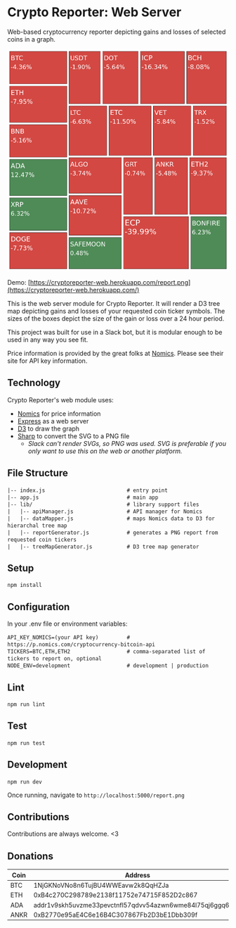 # Crypto Reporter: Web Server

Web-based cryptocurrency reporter depicting gains and losses of selected coins in a graph.

![Screenshot](./docs/report-sample.png)

Demo: [https://cryptoreporter-web.herokuapp.com/report.png](https://cryptoreporter-web.herokuapp.com/)

This is the web server module for Crypto Reporter. It will render a D3 tree map depicting gains and losses of your requested coin ticker symbols. The sizes of the boxes depict the size of the gain or loss over a 24 hour period.

This project was built for use in a Slack bot, but it is modular enough to be used in any way you see fit.

Price information is provided by the great folks at [Nomics](https://nomics.com/). Please see their site for API key information.

## Technology 

Crypto Reporter's web module uses:

* [Nomics](https://nomics.com/) for price information
* [Express](https://github.com/expressjs/express) as a web server
* [D3](https://github.com/d3/d3) to draw the graph
* [Sharp](https://github.com/lovell/sharp) to convert the SVG to a PNG file 
  * _Slack can't render SVGs, so PNG was used. SVG is preferable if you only want to use this on the web or another platform._

## File Structure

```
|-- index.js                          # entry point
|-- app.js                            # main app
|-- lib/                              # library support files
|   |-- apiManager.js                 # API manager for Nomics
|   |-- dataMapper.js                 # maps Nomics data to D3 for hierarchal tree map
|   |-- reportGenerator.js            # generates a PNG report from requested coin tickers
|   |-- treeMapGenerator.js           # D3 tree map generator
```

## Setup

```
npm install
```

## Configuration

In your .env file or environment variables:

```
API_KEY_NOMICS=(your API key)         # https://p.nomics.com/cryptocurrency-bitcoin-api
TICKERS=BTC,ETH,ETH2                  # comma-separated list of tickers to report on, optional
NODE_ENV=development                  # development | production
```

## Lint

```
npm run lint
```

## Test

```
npm run test
```

## Development

```
npm run dev
```

Once running, navigate to `http://localhost:5000/report.png`

## Contributions

Contributions are always welcome. <3

## Donations 

| Coin | Address                                                    |
| ---- | ---------------------------------------------------------- |
| BTC  | 1NjGKNoVNo8n6TujBU4WWEavw2k8QqHZJa                         |
| ETH  | 0xB4c270C298789e2138f11752e74715F852D2c867                 |
| ADA  | addr1v9skh5uvzme33pevctnfl57qdvv54azwn6wme84l75qj6ggq6dual |
| ANKR | 0xB2770e95aE4C6e16B4C307867Fb2D3bE1Dbb309f                 |